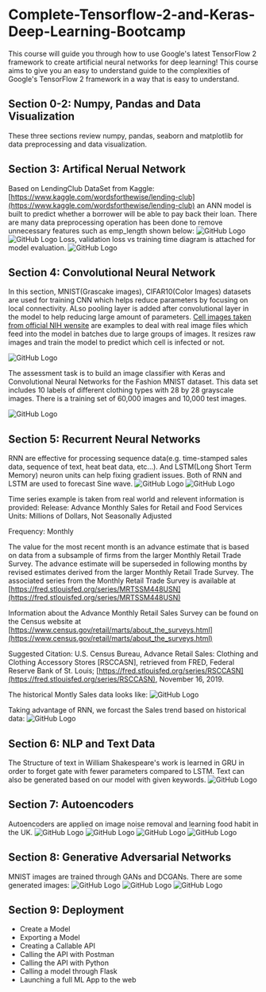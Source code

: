 # Complete-Tensorflow-2-and-Keras-Deep-Learning-Bootcamp
This course will guide you through how to use Google's latest TensorFlow 2 framework to create artificial neural networks for deep learning! This course aims to give you an easy to understand guide to the complexities of Google's TensorFlow 2 framework in a way that is easy to understand.

## Section 0-2: Numpy, Pandas and Data Visualization
These three sections review numpy, pandas, seaborn and matplotlib for data preprocessing and data visualization. 

## Section 3: Artifical Nerual Network
Based on LendingClub DataSet from Kaggle: [https://www.kaggle.com/wordsforthewise/lending-club](https://www.kaggle.com/wordsforthewise/lending-club) an ANN model is built to predict whether a borrower will be able to pay back their loan. There are many data preprocessing operation has been done to remove unnecessary features such as emp_length shown below:
![GitHub Logo](/result_pics/3-1.png)
![GitHub Logo](/result_pics/3-2.png)
Loss, validation loss vs training time diagram is attached for model evaluation.
![GitHub Logo](/result_pics/3-3.png)

## Section 4: Convolutional Neural Network
In this section, MNIST(Grascake images), CIFAR10(Color Images) datasets are used for training CNN which helps reduce parameters by focusing on local connectivity. ALso pooling layer is added after convolutional layer in the model to help reducing large amount of parameters.
[Cell images taken from official NIH wensite](https://drive.google.com/open?id=1rXrgUzzIdsyJ4xp05Suq7ioR5q1tOtFY) are examples to deal with real image files which feed into the model in batches due to large groups of images. It resizes raw images and train the model to predict which cell is infected or not. 

![GitHub Logo](/result_pics/4-1.png)

The assessment task is to build an image classifier with Keras and Convolutional Neural Networks for the Fashion MNIST dataset. This data set includes 10 labels of different clothing types with 28 by 28 grayscale images. There is a training set of 60,000 images and 10,000 test images.

![GitHub Logo](/result_pics/4-2.png)

## Section 5: Recurrent Neural Networks
RNN are effective for processing sequence data(e.g. time-stamped sales data, sequence of text, heat beat data, etc...). And LSTM(Long Short Term Memory) neuron units can help fixing gradient issues. Both of RNN and LSTM are used to forecast Sine wave.
![GitHub Logo](/result_pics/5-1.png)
![GitHub Logo](/result_pics/5-2.png)

Time series example is taken from real world and relevent information is provided:
Release: Advance Monthly Sales for Retail and Food Services
Units: Millions of Dollars, Not Seasonally Adjusted

Frequency: Monthly

The value for the most recent month is an advance estimate that is based on data from a subsample of firms from the larger Monthly Retail Trade Survey. The advance estimate will be superseded in following months by revised estimates derived from the larger Monthly Retail Trade Survey. The associated series from the Monthly Retail Trade Survey is available at [https://fred.stlouisfed.org/series/MRTSSM448USN](https://fred.stlouisfed.org/series/MRTSSM448USN)

Information about the Advance Monthly Retail Sales Survey can be found on the Census website at [https://www.census.gov/retail/marts/about_the_surveys.html](https://www.census.gov/retail/marts/about_the_surveys.html)

Suggested Citation: U.S. Census Bureau, Advance Retail Sales: Clothing and Clothing Accessory Stores [RSCCASN], retrieved from FRED, Federal Reserve Bank of St. Louis; [https://fred.stlouisfed.org/series/RSCCASN](https://fred.stlouisfed.org/series/RSCCASN), November 16, 2019.

The historical Montly Sales data looks like:
![GitHub Logo](/result_pics/5-3.png)

Taking advantage of RNN, we forcast the Sales trend based on historical data:
![GitHub Logo](/result_pics/5-4.png)

## Section 6: NLP and Text Data
The Structure of text in William Shakespeare's work is learned in GRU in order to forget gate with fewer parameters compared to LSTM. Text can also be generated based on our model with given keywords.
![GitHub Logo](/result_pics/6-1.png)

## Section 7: Autoencoders
Autoencoders are applied on image noise removal and learning food habit in the UK.
![GitHub Logo](/result_pics/7-1.png)
![GitHub Logo](/result_pics/7-2.png)
![GitHub Logo](/result_pics/7-3.png)
![GitHub Logo](/result_pics/7-4.png)

## Section 8: Generative Adversarial Networks
MNIST images are trained through GANs and DCGANs. There are some generated images:
![GitHub Logo](/result_pics/8-1.png)
![GitHub Logo](/result_pics/8-2.png)
![GitHub Logo](/result_pics/8-3.png)

## Section 9: Deployment
- Create a Model
- Exporting a Model
- Creating a Callable API
- Calling the API with Postman
- Calling the API with Python
- Calling a model through Flask
- Launching a full ML App to the web

